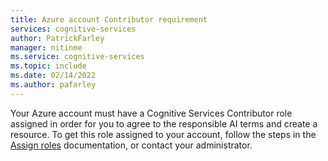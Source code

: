 ```yaml
---
title: Azure account Contributor requirement
services: cognitive-services
author: PatrickFarley
manager: nitinme
ms.service: cognitive-services
ms.topic: include
ms.date: 02/14/2022
ms.author: pafarley
---
```


Your Azure account must have a Cognitive Services Contributor role assigned in order for you to agree to the responsible AI terms and create a resource. To get this role assigned to your account, follow the steps in the [Assign roles](../../../role-based-access-control/role-assignments-steps.md) documentation, or contact your administrator.
